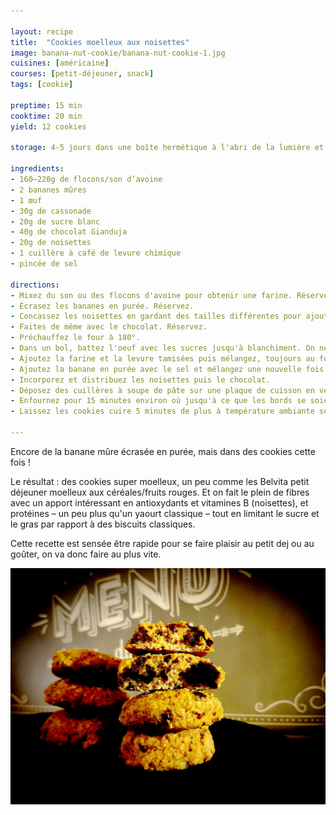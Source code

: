 ```yaml
---

layout: recipe
title:  "Cookies moelleux aux noisettes"
image: banana-nut-cookie/banana-nut-cookie-1.jpg
cuisines: [américaine]
courses: [petit-déjeuner, snack]
tags: [cookie]

preptime: 15 min
cooktime: 20 min
yield: 12 cookies

storage: 4-5 jours dans une boîte hermétique à l'abri de la lumière et la chaleur. 2–3 mois au congélateur.

ingredients:
- 160–220g de flocons/son d’avoine
- 2 bananes mûres
- 1 œuf
- 30g de cassonade
- 20g de sucre blanc
- 40g de chocolat Gianduja
- 20g de noisettes
- 1 cuillère à café de levure chimique
- pincée de sel

directions:
- Mixez du son ou des flocons d'avoine pour obtenir une farine. Réservez.
- Écrasez les bananes en purée. Réservez.
- Concassez les noisettes en gardant des tailles différentes pour ajouter de l'intérêt à la mâche. Réservez.
- Faites de même avec le chocolat. Réservez.
- Préchauffez le four à 180°. 
- Dans un bol, battez l'oeuf avec les sucres jusqu'à blanchiment. On ne cherche pas à ajouter de l'air pour amener du volume donc arrêtez-vous des que la mixture a pris une couleur jaune pâle. 
- Ajoutez la farine et la levure tamisées puis mélangez, toujours au fouet. On cherche juste à incorporer pour qu'il n'y ait plus de gros grumeau, la texture restera plus ou moins granuleuse selon votre farine d'avoine maison. 
- Ajoutez la banane en purée avec le sel et mélangez une nouvelle fois pour bien la distribuer et hydrater la pâte. À ce moment-là, vous vous rendrez peut-être compte que votre pâte est trop liquide pour confectionner des cookies. Ajoutez de la farine d'avoine si c'est le cas jusqu'à obtenir une consistance qui se manipule suffisamment bien d'un seul tenant avec une cuillère.
- Incorporez et distribuez les noisettes puis le chocolat. 
- Déposez des cuillères à soupe de pâte sur une plaque de cuisson en veillant à bien les espacer car les cookies cont s'étaler. Vous pouvez éventuellement les aplatir un peu avant cuisson. 
- Enfournez pour 15 minutes environ où jusqu'à ce que les bords se soient colorés. Ils ne doivent pas être durs en sortie de four, mais encore un peu mous.
- Laissez les cookies cuire 5 minutes de plus à température ambiante sur la plaque puis déplacez-les sur une grille de refroidissement. 

---
```


Encore de la banane mûre écrasée en purée, mais dans des cookies cette fois&nbsp;!

Le résultat&nbsp;: des cookies super moelleux, un peu comme les Belvita petit déjeuner moelleux aux céréales/fruits rouges. Et on fait le plein de fibres avec un apport intéressant en antioxydants et vitamines B (noisettes), et protéines – un peu plus qu'un yaourt classique – tout en limitant le sucre et le gras par rapport à des biscuits classiques.

Cette recette est sensée être rapide pour se faire plaisir au petit dej ou au goûter, on va donc faire au plus vite.

![C‘est vraiment très très moelleux, il ne faut pas en attendre du croquant.](../images/banana-nut-cookie/banana-nut-cookie-2.jpg)